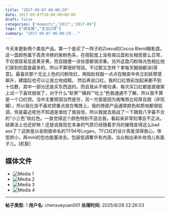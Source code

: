 ```yaml
---
title: "2017-09-07 06:00:29"
date: 2017-09-07T10:00:00+08:00
draft: false
categories: ["moments","2017","2017-09"]
tags: ["朋友圈","生活记录"]
summary: "2017-09-07 06:00:29..."
---
```


今天来更新两个美妆产品。第一个是买了一阵子的Zoeva的Cocoa Blend眼影盘。这一盘颜色属于高贵冷艳的紫粉色系，在搭配度上没有南瓜盘和长相思那么日常，不仅很容易显皮黄牙黄，而且随便一涂妆感都很浓重。另外这盘闪粉珠光色相比他们家别的盘是最多的，所以不算很好驾驭。不过那又怎样？爹每天搬锅都涂[得意]。最喜欢那个无比上色的闪粉玫红，用指肚轻敲一点点在眼皮中央立刻妖孽感飙升，建国后也可以让我立地成精。
然后再说口红。我的口红唇彩加起来都不到十位数，其中一部分还是买东西送的。而且我从不做功课，每次买口红都是直接架上试一下喜欢就收了，对于什么“斩男”“姨妈”“吃土”色我通通不了解。所以我不算是一个口红控。当中主要原因当然是穷，另一方面是因为我嘴唇比较厚且翘（非炫耀），所以我化妆不喜欢把重点放在嘴唇上。我的唇部产品通常颜色和质地都很低调，但是最近呢也不知道是谁给了我自信，所以我就去挑战了一下跟我八字最不合的“小三色”玫红色。一直觉得这个颜色特别不适合我，看起来非常刻薄且不正派。结果涂上也还好嘛！还是说我现在本身的气质已经随着岁月的摧残变得这么bad ass了？这款是以金刚狼命名的TF94号Logan。TF口红的设计真是深得我心。体型娇小，再mini的包也能塞进去。包装低调奢华有内涵，当众掏出来补妆倍儿有面子儿。[机智]

## 媒体文件

- ![Media 1](/Moments/photos/2017-09-07/201709070600290.jpg)
- ![Media 2](/Moments/photos/2017-09-07/201709070600291.jpg)
- ![Media 3](/Moments/photos/2017-09-07/201709070600292.jpg)
- ![Media 4](/Moments/photos/2017-09-07/201709070600293.jpg)

---

**帖子类型:** 1
**用户名:** chenxueyuan001
**处理时间:** 2025/8/28 22:26:53